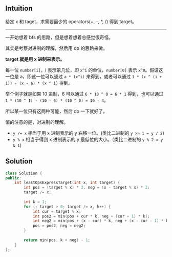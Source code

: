 ## Intuition

给定 x 和 taget，求需要最少的 operators(+, -, *, /) 得到 target。

----

一开始想着 bfs 的思路，但是想着想着总感觉很奇怪。

其实是考察对进制的理解，然后用 dp 的思路来做。

**target 就是用 x 进制来表示。**

每一位 `number[i]`，i 表示第几位，即 `x^i` 的单位，`number[0]` 表示 `x^0`。假设这一位是 a，即这一位可以通过 `a * (x^i)` 来得到，或者可以通过 `1 * (x ^ (i + 1)) - (x - a) * (x ^ i)` 得到。

举个例子就是如果 10 进制，6 可以通过 `6 * 10 ^ 0 = 6 * 1` 得到，也可以通过 `1 * (10 ^ 1) - (10 - 6) * (10 ^ 0) = 10 - 4`。

所以某一位只有这两种可能，然后 dp 一下就好了。

值的注意的是，对进制的理解。

- `y /= x` 相当于用 x 进制表示的 y 右移一位。(类比二进制的 `y >> 1 = y / 2`)
- `y % x` 相当于得到 x 进制表示的 y 最低位的大小。（类比二进制的 `y % 2 = y & 1`)


## Solution

```cpp
class Solution {
public:
    int leastOpsExpressTarget(int x, int target) {
        int pos = (target % x) * 2, neg = (x - target % x) * 2;
        target /= x;
        
        int k = 1;
        for (; target > 0; target /= x, k++) {
            int cur = target % x;
            int pos2 = min(pos + cur * k, neg + (cur + 1) * k);
            int neg2 = min(pos + (x - cur) * k, neg + (x - cur - 1) * k);
            pos = pos2, neg = neg2;
        }
        
        return min(pos, k + neg) - 1;
    }
};
```